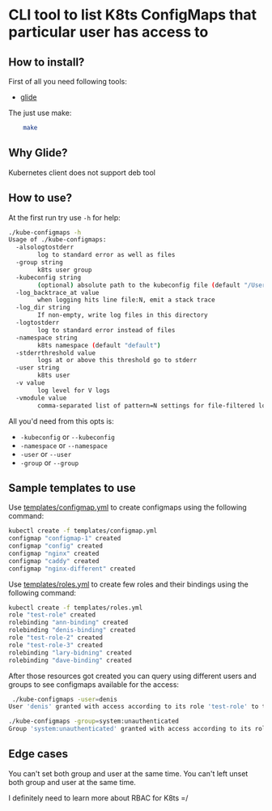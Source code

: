 CLI tool to list K8ts ConfigMaps that particular user has access to
===================================================================

How to install?
---------------

First of all you need following tools:

 - [glide](https://github.com/Masterminds/glide)

The just use make:

```bash
    make
```

Why Glide?
----------

Kubernetes client does not support deb tool

How to use?
-----------

At the first run try use `-h` for help:
```bash
./kube-configmaps -h
Usage of ./kube-configmaps:
  -alsologtostderr
    	log to standard error as well as files
  -group string
    	k8ts user group
  -kubeconfig string
    	(optional) absolute path to the kubeconfig file (default "/Users/denismakogon/.kube/config")
  -log_backtrace_at value
    	when logging hits line file:N, emit a stack trace
  -log_dir string
    	If non-empty, write log files in this directory
  -logtostderr
    	log to standard error instead of files
  -namespace string
    	k8ts namespace (default "default")
  -stderrthreshold value
    	logs at or above this threshold go to stderr
  -user string
    	k8ts user
  -v value
    	log level for V logs
  -vmodule value
    	comma-separated list of pattern=N settings for file-filtered logging
```

All you'd need from this opts is:

 - `-kubeconfig` or `--kubeconfig`
 - `-namespace` or `--namespace`
 - `-user` or `--user`
 - `-group` or `--group`


Sample templates to use
-----------------------

Use [templates/configmap.yml](templates/configmap.yml) to create configmaps using the following command:
```bash
kubectl create -f templates/configmap.yml 
configmap "configmap-1" created
configmap "config" created
configmap "nginx" created
configmap "caddy" created
configmap "nginx-different" created
```

Use [templates/roles.yml](templates/roles.yml) to create few roles and their bindings using the following command:
```bash
kubectl create -f templates/roles.yml 
role "test-role" created
rolebinding "ann-binding" created
rolebinding "denis-binding" created
role "test-role-2" created
role "test-role-3" created
rolebinding "lary-bidning" created
rolebinding "dave-binding" created
```

After those resources got created you can query using different users and groups to see configmaps available for the access:
```bash
 ./kube-configmaps -user=denis
User 'denis' granted with access according to its role 'test-role' to the following configmaps: [caddy config configmap-1 nginx nginx-different]
```

```bash
./kube-configmaps -group=system:unauthenticated
Group 'system:unauthenticated' granted with access according to its role 'test-role-2' to the following configmaps: [configmap-1 config nginx caddy]
```

Edge cases
----------

You can't set both group and user at the same time.
You can't left unset both group and user at the same time.

I definitely need to learn more about RBAC for K8ts =/
